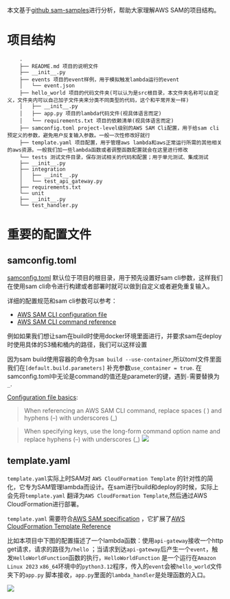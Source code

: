 本文基于[github sam-samples](https://github.com/thinktik/serverless-way/tree/main/aws-lambda/sam-samples)进行分析，帮助大家理解AWS
SAM的项目结构。

# 项目结构

```
    .  
    ├── README.md 项目的说明文件  
    ├── __init__.py  
    ├── events 项目的event样例，用于模拟触发lambda运行的event  
    │   └── event.json  
    ├── hello_world 项目的代码文件夹(可以认为是src根目录，本文件夹名称可以自定义，文件夹内可以自己加子文件夹来分类不同类型的代码，这个和平常开发一样)  
    │   ├── __init__.py  
    │   ├── app.py 项目的lambda代码文件(视具体语言而定)  
    │   └── requirements.txt 项目的依赖清单(视具体语言而定)  
    ├── samconfig.toml project-level级别的AWS SAM Cli配置，用于给sam cli预定义的参数，避免用户反复输入参数。一般一次性修改好就行  
    ├── template.yaml 项目配置，用于管理aws lambda和aws正常运行所需的其他相关的aws资源。一般我们加一些lambda函数或者调整函数配置就会在这里进行修改  
    └── tests 测试文件目录，保存测试相关的代码和配置；用于单元测试、集成测试  
    ├── __init__.py  
    ├── integration  
    │   ├── __init__.py  
    │   └── test_api_gateway.py  
    ├── requirements.txt  
    └── unit  
    ├── __init__.py  
    └── test_handler.py  
```

# 重要的配置文件

## samconfig.toml

[samconfig.toml](https://docs.aws.amazon.com/serverless-application-model/latest/developerguide/serverless-sam-cli-config.html)
默认位于项目的根目录，用于预先设置好sam cli参数，这样我们在使用sam cli命令进行构建或者部署时就可以做到自定义或者避免重复输入。

详细的配置规范和sam cli参数可以参考：

- [AWS SAM CLI configuration file](https://docs.aws.amazon.com/serverless-application-model/latest/developerguide/serverless-sam-cli-config.html#serverless-sam-cli-config-using)
- [AWS SAM CLI command reference](https://docs.aws.amazon.com/serverless-application-model/latest/developerguide/serverless-sam-cli-command-reference.html)

例如如果我们想让sam在build时使用docker环境里面进行，并要求sam在deploy时使用具体的S3桶和桶内的路径，我们可以这样设置

因为sam build使用容器的命令为`sam build --use-container`,所以toml文件里面我们在`[default.build.parameters]`
补充参数`use_container = true`. 在samconfig.toml中无论是command的值还是parameter的键，遇到`-`需要替换为`_`.

[Configuration file basics](https://docs.aws.amazon.com/serverless-application-model/latest/developerguide/serverless-sam-cli-config.html#serverless-sam-cli-config-basics):

> When referencing an AWS SAM CLI command, replace spaces ( ) and hyphens (–) with underscores (_)

> When specifying keys, use the long-form command option name and replace hyphens (–) with underscores (_)
> ![](https://p3-juejin.byteimg.com/tos-cn-i-k3u1fbpfcp/db7591d44e614f2e86fb3363d52c539b~tplv-k3u1fbpfcp-zoom-1.image)

## template.yaml

`template.yaml`实际上时SAM对 `AWS CloudFormation Template`
的针对性的简化，它专为SAM管理lambda而设计。在sam进行build和deploy的时候，实际上会先将`template.yaml`
翻译为`AWS CloudFormation Template`,然后通过AWS CloudFormation进行部署。

`template.yaml`
需要符合[AWS SAM specification](https://docs.aws.amazon.com/serverless-application-model/latest/developerguide/sam-specification.html)
，它扩展了[AWS CloudFormation Template Reference](https://docs.aws.amazon.com/AWSCloudFormation/latest/UserGuide/template-reference.html)

比如本项目中下图的配置描述了一个lambda函数：使用`api-gateway`接收一个http get请求，请求的路径为`/hello`
；当请求到达`api-gateway`后产生一个`event`，触发`HelloWorldFunction`函数的执行，`HelloWorldFunction`
是一个运行在`Amazon Linux 2023` `x86_64`环境中的`python3.12`程序，传入的`event`会被`hello_world`文件夹下的`app.py`
脚本接收，`app.py`里面的`lambda_handler`是处理函数的入口。

![](https://p3-juejin.byteimg.com/tos-cn-i-k3u1fbpfcp/63b181ffd7e64c81afbb8cdd5215c818~tplv-k3u1fbpfcp-zoom-1.image)
